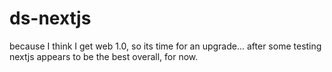 # ds-nextjs
because I think I get web 1.0, so its time for an upgrade... after some testing nextjs appears to be the best overall, for now.
